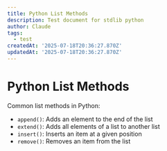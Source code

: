 ```yaml
---
title: Python List Methods
description: Test document for stdlib python
author: Claude
tags:
  - test
createdAt: '2025-07-18T20:36:27.870Z'
updatedAt: '2025-07-18T20:36:27.870Z'
---
```

# Python List Methods

Common list methods in Python:

- `append()`: Adds an element to the end of the list
- `extend()`: Adds all elements of a list to another list
- `insert()`: Inserts an item at a given position
- `remove()`: Removes an item from the list
